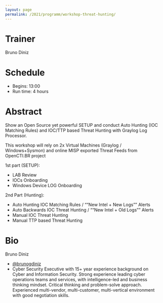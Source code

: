 ```yaml
---
layout: page
permalink: /2021/programm/workshop-threat-hunting/
---
```


# Trainer

Bruno Diniz

# Schedule

- Begins: 13:00
- Run time: 4 hours

# Abstract

Show an Open Source yet powerful SETUP and conduct Auto Hunting (IOC Matching Rules) and IOC/TTP based Threat Hunting with Graylog Log Processor.

This workshop will rely on 2x Virtual Machines (Graylog / Windows+Sysmon) and online MISP exported Threat Feeds from OpenCTI.BR project

1st part (SETUP):

- LAB Review
- IOCs Onboarding
- Windows Device LOG Onboarding

2nd Part (Hunting):

- Auto Hunting IOC Matching Rules / ““New Intel + New Logs”” Alerts
- Auto Backwards IOC Threat Hunting / ““New Intel + Old Logs”” Alerts
- Manual IOC Threat Hunting
- Manual TTP based Threat Hunting

# Bio

Bruno Diniz

- [@brunogdiniz](https://twitter.com/brunogdiniz)
- Cyber Security Executive with 15+ year experience background on Cyber and Information Security. Strong experience leading cyber operations teams and services, with intelligence-led and business thinking mindset. Critical thinking and problem-solve approach. Experienced multi-vendor, multi-customer, multi-vertical environment with good negotiation skills.
